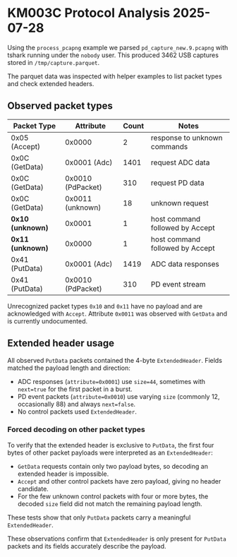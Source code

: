 # KM003C Protocol Analysis 2025-07-28

Using the `process_pcapng` example we parsed `pd_capture_new.9.pcapng` with tshark running under the `nobody` user. This produced 3462 USB captures stored in `/tmp/capture.parquet`.

The parquet data was inspected with helper examples to list packet types and check extended headers.

## Observed packet types

| Packet Type | Attribute | Count | Notes |
|-------------|----------|-------|------|
| 0x05 (Accept) | 0x0000 | 2 | response to unknown commands |
| 0x0C (GetData) | 0x0001 (Adc) | 1401 | request ADC data |
| 0x0C (GetData) | 0x0010 (PdPacket) | 310 | request PD data |
| 0x0C (GetData) | 0x0011 (unknown) | 18 | unknown request |
| **0x10 (unknown)** | 0x0001 | 1 | host command followed by Accept |
| **0x11 (unknown)** | 0x0000 | 1 | host command followed by Accept |
| 0x41 (PutData) | 0x0001 (Adc) | 1419 | ADC data responses |
| 0x41 (PutData) | 0x0010 (PdPacket) | 310 | PD event stream |

Unrecognized packet types `0x10` and `0x11` have no payload and are acknowledged with `Accept`. Attribute `0x0011` was observed with `GetData` and is currently undocumented.

## Extended header usage

All observed `PutData` packets contained the 4-byte `ExtendedHeader`. Fields matched the payload length and direction:

- ADC responses (`attribute=0x0001`) use `size=44`, sometimes with `next=true` for the first packet in a burst.
- PD event packets (`attribute=0x0010`) use varying `size` (commonly 12, occasionally 88) and always `next=false`.
- No control packets used `ExtendedHeader`.

### Forced decoding on other packet types

To verify that the extended header is exclusive to `PutData`, the first four bytes of other packet payloads were interpreted as an `ExtendedHeader`:

- `GetData` requests contain only two payload bytes, so decoding an extended header is impossible.
- `Accept` and other control packets have zero payload, giving no header candidate.
- For the few unknown control packets with four or more bytes, the decoded `size` field did not match the remaining payload length.

These tests show that only `PutData` packets carry a meaningful `ExtendedHeader`.

These observations confirm that `ExtendedHeader` is only present for `PutData` packets and its fields accurately describe the payload.

